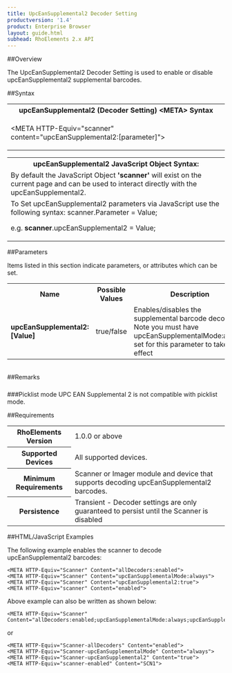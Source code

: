 ```yaml
---
title: UpcEanSupplemental2 Decoder Setting
productversion: '1.4'
product: Enterprise Browser
layout: guide.html
subhead: RhoElements 2.x API
---
```


##Overview

The UpcEanSupplemental2 Decoder Setting is used to enable or disable upcEanSupplemental2 supplemental barcodes.

##Syntax

<table class="re-table"><tr><th class="tableHeading">upcEanSupplemental2 (Decoder Setting) &lt;META&gt; Syntax
</th></tr><tr><td class="clsSyntaxCells clsOddRow"><p>&lt;META HTTP-Equiv="scanner" content="upcEanSupplemental2:[parameter]"&gt;</p></td></tr></table>
<table class="re-table"><tr><th class="tableHeading">upcEanSupplemental2 JavaScript Object Syntax:</th></tr><tr><td class="clsSyntaxCells clsOddRow">
By default the JavaScript Object <b>'scanner'</b> will exist on the current page and can be used to interact directly with the upcEanSupplemental2.
</td></tr><tr><td class="clsSyntaxCells clsEvenRow">
To Set upcEanSupplemental2 parameters via JavaScript use the following syntax: scanner.Parameter = Value;
<P />e.g. <b>scanner</b>.upcEanSupplemental2 = Value;
</td></tr></table>

##Parameters


Items listed in this section indicate parameters, or attributes which can be set.
<table class="re-table"><col width="20%" /><col width="20%" /><col width="38%" /><col width="22%" /><tr><th class="tableHeading">Name</th><th class="tableHeading">Possible Values</th><th class="tableHeading">Description</th><th class="tableHeading">Default Value</th></tr><tr><td class="clsSyntaxCells clsOddRow"><b>upcEanSupplemental2:[Value]
</b></td><td class="clsSyntaxCells clsOddRow">true/false</td><td class="clsSyntaxCells clsOddRow">Enables/disables the supplemental barcode decoding.  Note you must have upcEanSupplementalMode:always set for this parameter to take effect</td><td class="clsSyntaxCells clsOddRow">Device specific</td></tr></table>
<table class="re-table"><col width="78%" /><col width="8%" /><col width="1%" /><col width="5%" /><col width="1%" /><col width="5%" /><col width="2%" /></table>




##Remarks


###



###Picklist mode
UPC EAN Supplemental 2 is not compatible with picklist mode.




##Requirements

<table class="re-table"><tr><th class="tableHeading">RhoElements Version</th><td class="clsSyntaxCell clsEvenRow">1.0.0 or above
</td></tr><tr><th class="tableHeading">Supported Devices</th><td class="clsSyntaxCell clsOddRow">All supported devices.</td></tr><tr><th class="tableHeading">Minimum Requirements</th><td class="clsSyntaxCell clsOddRow">Scanner or Imager module and device that supports decoding upcEanSupplemental2 barcodes.</td></tr><tr><th class="tableHeading">Persistence</th><td class="clsSyntaxCell clsEvenRow">Transient - Decoder settings are only guaranteed to persist until the Scanner is disabled</td></tr></table>


##HTML/JavaScript Examples

The following example enables the scanner to decode upcEanSupplemental2 barcodes:

	<META HTTP-Equiv="Scanner" Content="allDecoders:enabled">
	<META HTTP-Equiv="Scanner" Content="upcEanSupplementalMode:always">   
	<META HTTP-Equiv="Scanner" Content="upcEanSupplemental2:true">
	<META HTTP-Equiv="scanner" Content="enabled">
	
Above example can also be written as shown below:

	<META HTTP-Equiv="Scanner" Content="allDecoders:enabled;upcEanSupplementalMode:always;upcEanSupplemental2:true;enabled">
	
or

	<META HTTP-Equiv="Scanner-allDecoders" Content="enabled">
	<META HTTP-Equiv="Scanner-upcEanSupplementalMode" Content="always">   
	<META HTTP-Equiv="Scanner-upcEanSupplemental2" Content="true">
	<META HTTP-Equiv="scanner-enabled" Content="SCN1">
	





